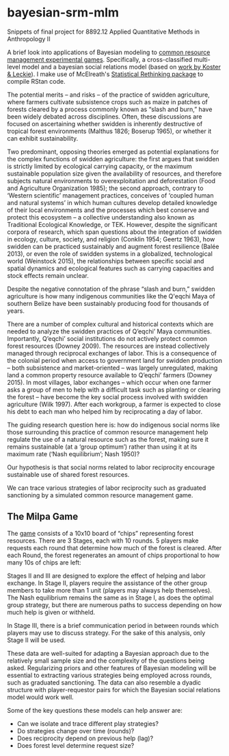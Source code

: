 # bayesian-srm-mlm
Snippets of final project for 8892.12 Applied Quantitative Methods in Anthropology II

A brief look into applications of Bayesian modeling to [common resource management experimental games](https://rdcu.be/ccoqV). Specifically, a cross-classified multi-level model and a bayesian social relations model (based on [work by Koster & Leckie](https://www.researchgate.net/publication/337800514_Statistical_Methods_and_Software_for_the_Multilevel_Social_Relations_Model)). I make use of McElreath's [Statistical Rethinking package](https://github.com/rmcelreath/rethinking/tree/Experimental) to compile RStan code.


The potential merits – and risks – of the practice of swidden agriculture, where farmers cultivate subsistence crops such as maize in patches of forests cleared by a process commonly known as “slash and burn,” have been widely debated across disciplines. Often, these discussions are focused on ascertaining whether swidden is inherently destructive of tropical forest environments (Malthus 1826; Boserup 1965), or whether it can exhibit sustainability.

Two predominant, opposing theories emerged as potential explanations for the complex functions of swidden agriculture: the first argues that swidden is strictly limited by ecological carrying capacity, or the maximum sustainable population size given the availability of resources, and therefore subjects natural environments to overexploitation and deforestation (Food and Agriculture Organization 1985); the second approach, contrary to ‘Western scientific’ management practices, conceives of ‘coupled human and natural systems’ in which human cultures develop detailed knowledge of their local environments and the processes which best conserve and protect this ecosystem – a collective understanding also known as Traditional Ecological Knowledge, or TEK. However, despite the significant corpora of research, which span questions about the integration of swidden in ecology, culture, society, and religion (Conklin 1954; Geertz 1963), how swidden can be practiced sustainably and augment forest resilience (Balée 2013), or even the role of swidden systems in a globalized, technological world (Weinstock 2015), the relationships between specific social and spatial dynamics and ecological features such as carrying capacities and stock effects remain unclear.

Despite the negative connotation of the phrase “slash and burn,” swidden agriculture is how many indigenous communities like the Q'eqchi Maya of southern Belize have been sustainably producing food for thousands of years.

There are a number of complex cultural and historical contexts which are needed to analyze the swidden practices of Q’eqchi’ Maya communities. Importantly, Q’eqchi’ social institutions do not actively protect common forest resources (Downey 2009). The resources are instead collectively managed through reciprocal exchanges of labor. This is a consequence of the colonial period when access to government land for swidden production – both subsistence and market-oriented – was largely unregulated, making land a common property resource available to Q’eqchi’ farmers (Downey 2015). In most villages, labor exchanges – which occur when one farmer asks a group of men to help with a difficult task such as planting or clearing the forest – have become the key social process involved with swidden agriculture (Wilk 1997). After each workgroup, a farmer is expected to close his debt to each man who helped him by reciprocating a day of labor.

The guiding research question here is: how do indigenous social norms like those surrounding this practice of common resource management help regulate the use of a natural resource such as the forest, making sure it remains sustainable (at a ‘group optimum’) rather than using it at its maximum rate (‘Nash equilibrium’; Nash 1950)? 

Our hypothesis is that social norms related to labor reciprocity encourage sustainable use of shared forest resources. 


We can trace various strategies of labor reciprocity such as graduated sanctioning by a simulated common resource management game. 

## The Milpa Game
The [game](https://rdcu.be/ccoqV) consists of a 10x10 board of “chips” representing forest resources. There are 3 Stages, each with 10 rounds. 5 players make requests each round that determine how much of the forest is cleared. After each Round, the forest regenerates an amount of chips proportional to how many 10s of chips are left:

Stages II and III are designed to explore the effect of helping and labor exchange. In Stage II, players require the assistance of the other group members to take more than 1 unit (players may always help themselves). The Nash equilibrium remains the same as in Stage I, as does the optimal group strategy, but there are numerous paths to success depending on how much help is given or withheld. 


In Stage III, there is a brief communication period in between rounds which players may use to discuss strategy. For the sake of this analysis, only Stage II will be used.

These data are well-suited for adapting a Bayesian approach due to the relatively small sample size and the complexity of the questions being asked. Regularizing priors and other features of Bayesian modeling will be essential to extracting various strategies being employed across rounds, such as graduated sanctioning. The data can also resemble a dyadic structure with player-requestor pairs for which the Bayesian social relations model would work well.

Some of the key questions these models can help answer are:

 - Can we isolate and trace different play strategies?
 - Do strategies change over time (rounds)?
 - Does reciprocity depend on previous help (lag)?
 - Does forest level determine request size?
